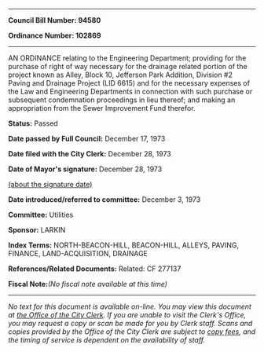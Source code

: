 

********

**Council Bill Number: 94580**
   
**Ordinance Number: 102869**
********

 AN ORDINANCE relating to the Engineering Department; providing for the purchase of right of way necessary for the drainage related portion of the project known as Alley, Block 10, Jefferson Park Addition, Division #2 Paving and Drainage Project (LID 6615) and for the necessary expenses of the Law and Engineering Departments in connection with such purchase or subsequent condemnation proceedings in lieu thereof; and making an appropriation from the Sewer Improvement Fund therefor.

**Status:** Passed
   
**Date passed by Full Council:** December 17, 1973
   
**Date filed with the City Clerk:** December 28, 1973
   
**Date of Mayor's signature:** December 28, 1973
   
[(about the signature date)](/~public/approvaldate.htm)
   
   
   
**Date introduced/referred to committee:** December 3, 1973
   
**Committee:** Utilities
   
**Sponsor:** LARKIN
   
   
**Index Terms:** NORTH-BEACON-HILL, BEACON-HILL, ALLEYS, PAVING, FINANCE, LAND-ACQUISITION, DRAINAGE

**References/Related Documents:** Related: CF 277137

**Fiscal Note:**_(No fiscal note available at this time)_
********

_No text for this document is available on-line. You may view this document at [the Office of the City Clerk](http://www.seattle.gov/leg/clerk/contactUs.htm). If you are unable to visit the Clerk's Office, you may request a copy or scan be made for you by Clerk staff. Scans and copies provided by the Office of the City Clerk are subject to [copy fees](http://clerk.seattle.gov/~public/clerkfees.htm), and the timing of service is dependent on the availability of staff._

